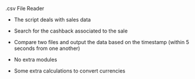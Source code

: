 ﻿.csv File Reader
 
 - The script deals with sales data
 - Search for the cashback associated to the sale
 - Compare two files and output the data based on the timestamp (within 5 seconds from one another)
 - No extra modules
 
 - Some extra calculations to convert currencies
